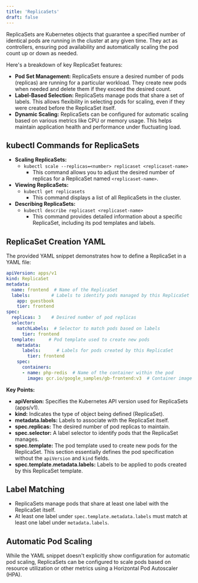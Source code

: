 ```yaml
---
title: 'ReplicaSets'
draft: false
---
```


ReplicaSets are Kubernetes objects that guarantee a specified number of identical pods are running in the cluster at any given time. They act as controllers, ensuring pod availability and automatically scaling the pod count up or down as needed.

Here's a breakdown of key ReplicaSet features:

- **Pod Set Management:** ReplicaSets ensure a desired number of pods (replicas) are running for a particular workload. They create new pods when needed and delete them if they exceed the desired count.
- **Label-Based Selection:** ReplicaSets manage pods that share a set of labels. This allows flexibility in selecting pods for scaling, even if they were created before the ReplicaSet itself.
- **Dynamic Scaling:** ReplicaSets can be configured for automatic scaling based on various metrics like CPU or memory usage. This helps maintain application health and performance under fluctuating load.

## kubectl Commands for ReplicaSets

- **Scaling ReplicaSets:**
    - `kubectl scale --replicas=<number> replicaset <replicaset-name>`
		- This command allows you to adjust the desired number of replicas for a ReplicaSet named `<replicaset-name>`.
- **Viewing ReplicaSets:**
    - `kubectl get replicasets`
	    - This command displays a list of all ReplicaSets in the cluster.
- **Describing ReplicaSets:**
    - `kubectl describe replicaset <replicaset-name>`
	    - This command provides detailed information about a specific ReplicaSet, including its pod templates and labels.

## ReplicaSet Creation YAML

The provided YAML snippet demonstrates how to define a ReplicaSet in a YAML file:

```yaml
apiVersion: apps/v1
kind: ReplicaSet
metadata:
  name: frontend  # Name of the ReplicaSet
  labels:        # Labels to identify pods managed by this ReplicaSet
    app: guestbook
    tier: frontend
spec:
  replicas: 3    # Desired number of pod replicas
  selector:
    matchLabels:  # Selector to match pods based on labels
      tier: frontend
  template:     # Pod template used to create new pods
    metadata:
      labels:      # Labels for pods created by this ReplicaSet
        tier: frontend
    spec:
      containers:
      - name: php-redis  # Name of the container within the pod
        image: gcr.io/google_samples/gb-frontend:v3  # Container image
```

**Key Points:**

- **apiVersion:** Specifies the Kubernetes API version used for ReplicaSets (apps/v1).
- **kind:** Indicates the type of object being defined (ReplicaSet).
- **metadata.labels:** Labels to associate with the ReplicaSet itself.
- **spec.replicas:** The desired number of pod replicas to maintain.
- **spec.selector:** A label selector to identify pods that the ReplicaSet manages.
- **spec.template:** The pod template used to create new pods for the ReplicaSet. This section essentially defines the pod specification without the `apiVersion` and `kind` fields.
- **spec.template.metadata.labels:** Labels to be applied to pods created by this ReplicaSet template.

## Label Matching

- ReplicaSets manage pods that share at least one label with the ReplicaSet itself.
- At least one label under `spec.template.metadata.labels` must match at least one label under `metadata.labels`.

## Automatic Pod Scaling

While the YAML snippet doesn't explicitly show configuration for automatic pod scaling, ReplicaSets can be configured to scale pods based on resource utilization or other metrics using a Horizontal Pod Autoscaler (HPA).